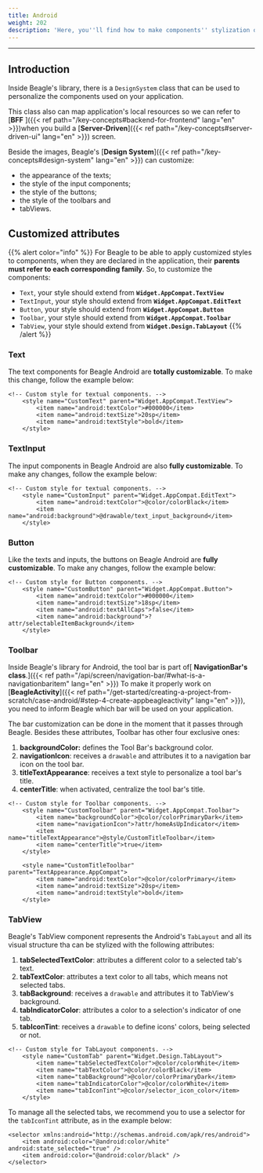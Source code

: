 ```yaml
---
title: Android
weight: 202
description: 'Here, you''ll find how to make components'' stylization on Android''s projects.'
---
```


---

## Introduction 

Inside Beagle's library, there is a `DesignSystem` class that can be used to personalize the components used on your application.

This class also can map application's local resources so we can refer to [**BFF** ]({{< ref path="/key-concepts#backend-for-frontend" lang="en" >}})when you build a [**Server-Driven**]({{< ref path="/key-concepts#server-driven-ui" lang="en" >}}) screen. 

Beside the images, Beagle's [**Design System**]({{< ref path="/key-concepts#design-system" lang="en" >}}) can customize: 

* the appearance of the texts;
* the style of the input components;
* the style of the buttons;
* the style of the toolbars and
* tabViews.

## Customized attributes

{{% alert color="info" %}}
For Beagle to be able to apply customized styles to components, when they are declared in the application, their **parents must refer to each corresponding family**. So, to customize the components:

* `Text`, your style should extend from **`Widget.AppCompat.TextView`**
* `TextInput`, your style should extend from **`Widget.AppCompat.EditText`**
* `Button`, your style should extend from **`Widget.AppCompat.Button`**
* `Toolbar`, your style should extend from **`Widget.AppCompat.Toolbar`**
* `TabView`, your style should extend from **`Widget.Design.TabLayout`**
{{% /alert %}}

### Text

The text components for Beagle Android are **totally customizable**. To make this change, follow the example below:  


```markup
<!-- Custom style for textual components. -->
    <style name="CustomText" parent="Widget.AppCompat.TextView">
        <item name="android:textColor">#000000</item>
        <item name="android:textSize">20sp</item>
        <item name="android:textStyle">bold</item>
    </style>
```


### TextInput

The input components in Beagle Android are also **fully customizable**. To make any changes, follow the example below:


```markup
<!-- Custom style for textual components. -->
    <style name="CustomInput" parent="Widget.AppCompat.EditText">
        <item name="android:textColor">@color/colorBlack</item>
        <item name="android:background">@drawable/text_input_background</item>
    </style>
```


### Button

Like the texts and inputs, the buttons on Beagle Android are **fully customizable**. To make any changes, follow the example below:


```markup
<!-- Custom style for Button components. -->
    <style name="CustomButton" parent="Widget.AppCompat.Button">
        <item name="android:textColor">#000000</item>
        <item name="android:textSize">18sp</item>
        <item name="android:textAllCaps">false</item>
        <item name="android:background">?attr/selectableItemBackground</item>
    </style>
```


### Toolbar

Inside Beagle's library for Android, the tool bar is part of[ **NavigationBar's class**.]({{< ref path="/api/screen/navigation-bar/#what-is-a-navigationbaritem" lang="en" >}}) To make it properly work on [**BeagleActivity**]({{< ref path="/get-started/creating-a-project-from-scratch/case-android/#step-4-create-appbeagleactivity" lang="en" >}}), you need to inform Beagle which bar will be used on your application.

The bar customization can be done in the moment that it passes through Beagle. Besides these attributes, Toolbar has other four  exclusive ones: 

1. **backgroundColor:** defines the Tool Bar's background color.
2. **navigationIcon**: receives a `drawable` and attributes it to a navigation bar icon on the tool bar. 
3. **titleTextAppearance**: receives a text style to personalize a tool bar's title.
4. **centerTitle**: when activated, centralize the tool bar's title.


```markup
<!-- Custom style for Toolbar components. -->
    <style name="CustomToolbar" parent="Widget.AppCompat.Toolbar">
        <item name="backgroundColor">@color/colorPrimaryDark</item>
        <item name="navigationIcon">?attr/homeAsUpIndicator</item>
        <item name="titleTextAppearance">@style/CustomTitleToolbar</item>
        <item name="centerTitle">true</item>
    </style>
    
    <style name="CustomTitleToolbar" parent="TextAppearance.AppCompat">
        <item name="android:textColor">@color/colorPrimary</item>
        <item name="android:textSize">20sp</item>
        <item name="android:textStyle">bold</item>
    </style>
```


### TabView

Beagle's TabView component represents the Android's `TabLayout` and all its visual structure tha can be stylized with the following attributes:

1. **tabSelectedTextColor**: attributes a different color to a selected tab's text.
2. **tabTextColor**: attributes a text color to all tabs, which means not selected tabs.
3. **tabBackground**: receives a `drawable` and attributes it to TabView's background.
4. **tabIndicatorColor**: attributes a color to a selection's indicator of one tab.
5. **tabIconTint**: receives a `drawable` to define icons' colors, being selected or not.


```markup
<!-- Custom style for TabLayout components. -->
    <style name="CustomTab" parent="Widget.Design.TabLayout">
        <item name="tabSelectedTextColor">@color/colorWhite</item>
        <item name="tabTextColor">@color/colorBlack</item>
        <item name="tabBackground">@color/colorPrimaryDark</item>
        <item name="tabIndicatorColor">@color/colorWhite</item>
        <item name="tabIconTint">@color/selector_icon_color</item>
    </style>
```


To manage all the selected tabs, we recommend you to use a selector for the `tabIconTint` attribute, as in the example below: 


```markup
<selector xmlns:android="http://schemas.android.com/apk/res/android">
    <item android:color="@android:color/white" android:state_selected="true" />
    <item android:color="@android:color/black" />
</selector>
```
